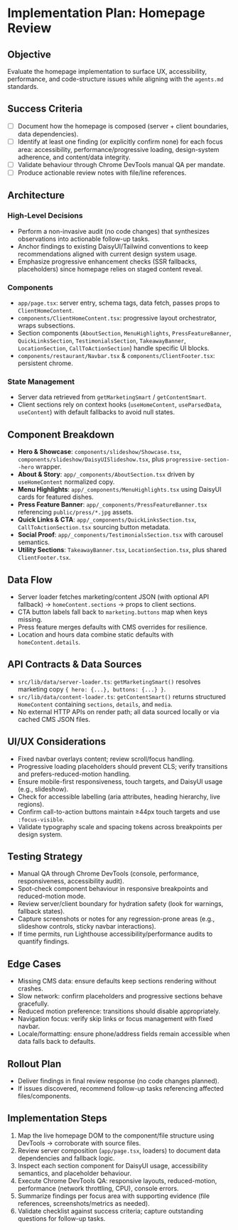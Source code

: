 # Implementation Plan: Homepage Review

## Objective
Evaluate the homepage implementation to surface UX, accessibility, performance, and code-structure issues while aligning with the `agents.md` standards.

## Success Criteria
- [ ] Document how the homepage is composed (server + client boundaries, data dependencies).
- [ ] Identify at least one finding (or explicitly confirm none) for each focus area: accessibility, performance/progressive loading, design-system adherence, and content/data integrity.
- [ ] Validate behaviour through Chrome DevTools manual QA per mandate.
- [ ] Produce actionable review notes with file/line references.

## Architecture
### High-Level Decisions
- Perform a non-invasive audit (no code changes) that synthesizes observations into actionable follow-up tasks.
- Anchor findings to existing DaisyUI/Tailwind conventions to keep recommendations aligned with current design system usage.
- Emphasize progressive enhancement checks (SSR fallbacks, placeholders) since homepage relies on staged content reveal.

### Components
- `app/page.tsx`: server entry, schema tags, data fetch, passes props to `ClientHomeContent`.
- `components/ClientHomeContent.tsx`: progressive layout orchestrator, wraps subsections.
- Section components (`AboutSection`, `MenuHighlights`, `PressFeatureBanner`, `QuickLinksSection`, `TestimonialsSection`, `TakeawayBanner`, `LocationSection`, `CallToActionSection`) handle specific UI blocks.
- `components/restaurant/Navbar.tsx` & `components/ClientFooter.tsx`: persistent chrome.

### State Management
- Server data retrieved from `getMarketingSmart` / `getContentSmart`.
- Client sections rely on context hooks (`useHomeContent`, `useParsedData`, `useContent`) with default fallbacks to avoid null states.

## Component Breakdown
- **Hero & Showcase**: `components/slideshow/Showcase.tsx`, `components/slideshow/DaisyUISlideshow.tsx`, plus `progressive-section--hero` wrapper.
- **About & Story**: `app/_components/AboutSection.tsx` driven by `useHomeContent` normalized copy.
- **Menu Highlights**: `app/_components/MenuHighlights.tsx` using DaisyUI cards for featured dishes.
- **Press Feature Banner**: `app/_components/PressFeatureBanner.tsx` referencing `public/press/*.jpg` assets.
- **Quick Links & CTA**: `app/_components/QuickLinksSection.tsx`, `CallToActionSection.tsx` sourcing button metadata.
- **Social Proof**: `app/_components/TestimonialsSection.tsx` with carousel semantics.
- **Utility Sections**: `TakeawayBanner.tsx`, `LocationSection.tsx`, plus shared `ClientFooter.tsx`.

## Data Flow
- Server loader fetches marketing/content JSON (with optional API fallback) → `homeContent.sections` → props to client sections.
- CTA button labels fall back to `marketing.buttons` map when keys missing.
- Press feature merges defaults with CMS overrides for resilience.
- Location and hours data combine static defaults with `homeContent.details`.

## API Contracts & Data Sources
- `src/lib/data/server-loader.ts`: `getMarketingSmart()` resolves marketing copy `{ hero: {...}, buttons: {...} }`.
- `src/lib/data/content-loader.ts`: `getContentSmart()` returns structured `HomeContent` containing `sections`, `details`, and `media`.
- No external HTTP APIs on render path; all data sourced locally or via cached CMS JSON files.

## UI/UX Considerations
- Fixed navbar overlays content; review scroll/focus handling.
- Progressive loading placeholders should prevent CLS; verify transitions and prefers-reduced-motion handling.
- Ensure mobile-first responsiveness, touch targets, and DaisyUI usage (e.g., slideshow).
- Check for accessible labelling (aria attributes, heading hierarchy, live regions).
- Confirm call-to-action buttons maintain ≥44px touch targets and use `:focus-visible`.
- Validate typography scale and spacing tokens across breakpoints per design system.

## Testing Strategy
- Manual QA through Chrome DevTools (console, performance, responsiveness, accessibility audit).
- Spot-check component behaviour in responsive breakpoints and reduced-motion mode.
- Review server/client boundary for hydration safety (look for warnings, fallback states).
- Capture screenshots or notes for any regression-prone areas (e.g., slideshow controls, sticky navbar interactions).
- If time permits, run Lighthouse accessibility/performance audits to quantify findings.

## Edge Cases
- Missing CMS data: ensure defaults keep sections rendering without crashes.
- Slow network: confirm placeholders and progressive sections behave gracefully.
- Reduced motion preference: transitions should disable appropriately.
- Navigation focus: verify skip links or focus management with fixed navbar.
- Locale/formatting: ensure phone/address fields remain accessible when data falls back to defaults.

## Rollout Plan
- Deliver findings in final review response (no code changes planned).
- If issues discovered, recommend follow-up tasks referencing affected files/components.

## Implementation Steps
1. Map the live homepage DOM to the component/file structure using DevTools → corroborate with source files.
2. Review server composition (`app/page.tsx`, loaders) to document data dependencies and fallback logic.
3. Inspect each section component for DaisyUI usage, accessibility semantics, and placeholder behaviour.
4. Execute Chrome DevTools QA: responsive layouts, reduced-motion, performance (network throttling, CPU), console errors.
5. Summarize findings per focus area with supporting evidence (file references, screenshots/metrics as needed).
6. Validate checklist against success criteria; capture outstanding questions for follow-up tasks.
